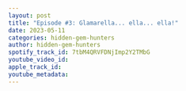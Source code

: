 ```yaml
---
layout: post
title: "Episode #3: Glamarella... ella... ella!"
date: 2023-05-11
categories: hidden-gem-hunters
author: hidden-gem-hunters
spotify_track_id: 7tbM4QRVFDNjImp2Y2TMbG
youtube_video_id: 
apple_track_id: 
youtube_metadata: 
---
```

